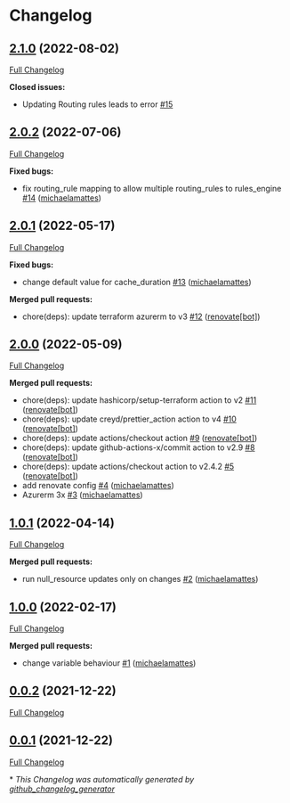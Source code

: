 # Changelog

## [2.1.0](https://github.com/T-Systems-MMS/terraform-azurerm-frontdoor/tree/2.1.0) (2022-08-02)

[Full Changelog](https://github.com/T-Systems-MMS/terraform-azurerm-frontdoor/compare/2.0.2...2.1.0)

**Closed issues:**

- Updating Routing rules leads to error [\#15](https://github.com/T-Systems-MMS/terraform-azurerm-frontdoor/issues/15)

## [2.0.2](https://github.com/T-Systems-MMS/terraform-azurerm-frontdoor/tree/2.0.2) (2022-07-06)

[Full Changelog](https://github.com/T-Systems-MMS/terraform-azurerm-frontdoor/compare/2.0.1...2.0.2)

**Fixed bugs:**

- fix routing\_rule mapping to allow multiple routing\_rules to rules\_engine [\#14](https://github.com/T-Systems-MMS/terraform-azurerm-frontdoor/pull/14) ([michaelamattes](https://github.com/michaelamattes))

## [2.0.1](https://github.com/T-Systems-MMS/terraform-azurerm-frontdoor/tree/2.0.1) (2022-05-17)

[Full Changelog](https://github.com/T-Systems-MMS/terraform-azurerm-frontdoor/compare/2.0.0...2.0.1)

**Fixed bugs:**

- change default value for cache\_duration [\#13](https://github.com/T-Systems-MMS/terraform-azurerm-frontdoor/pull/13) ([michaelamattes](https://github.com/michaelamattes))

**Merged pull requests:**

- chore\(deps\): update terraform azurerm to v3 [\#12](https://github.com/T-Systems-MMS/terraform-azurerm-frontdoor/pull/12) ([renovate[bot]](https://github.com/apps/renovate))

## [2.0.0](https://github.com/T-Systems-MMS/terraform-azurerm-frontdoor/tree/2.0.0) (2022-05-09)

[Full Changelog](https://github.com/T-Systems-MMS/terraform-azurerm-frontdoor/compare/1.0.1...2.0.0)

**Merged pull requests:**

- chore\(deps\): update hashicorp/setup-terraform action to v2 [\#11](https://github.com/T-Systems-MMS/terraform-azurerm-frontdoor/pull/11) ([renovate[bot]](https://github.com/apps/renovate))
- chore\(deps\): update creyd/prettier\_action action to v4 [\#10](https://github.com/T-Systems-MMS/terraform-azurerm-frontdoor/pull/10) ([renovate[bot]](https://github.com/apps/renovate))
- chore\(deps\): update actions/checkout action [\#9](https://github.com/T-Systems-MMS/terraform-azurerm-frontdoor/pull/9) ([renovate[bot]](https://github.com/apps/renovate))
- chore\(deps\): update github-actions-x/commit action to v2.9 [\#8](https://github.com/T-Systems-MMS/terraform-azurerm-frontdoor/pull/8) ([renovate[bot]](https://github.com/apps/renovate))
- chore\(deps\): update actions/checkout action to v2.4.2 [\#5](https://github.com/T-Systems-MMS/terraform-azurerm-frontdoor/pull/5) ([renovate[bot]](https://github.com/apps/renovate))
- add renovate config [\#4](https://github.com/T-Systems-MMS/terraform-azurerm-frontdoor/pull/4) ([michaelamattes](https://github.com/michaelamattes))
- Azurerm 3x [\#3](https://github.com/T-Systems-MMS/terraform-azurerm-frontdoor/pull/3) ([michaelamattes](https://github.com/michaelamattes))

## [1.0.1](https://github.com/T-Systems-MMS/terraform-azurerm-frontdoor/tree/1.0.1) (2022-04-14)

[Full Changelog](https://github.com/T-Systems-MMS/terraform-azurerm-frontdoor/compare/1.0.0...1.0.1)

**Merged pull requests:**

- run null\_resource updates only on changes [\#2](https://github.com/T-Systems-MMS/terraform-azurerm-frontdoor/pull/2) ([michaelamattes](https://github.com/michaelamattes))

## [1.0.0](https://github.com/T-Systems-MMS/terraform-azurerm-frontdoor/tree/1.0.0) (2022-02-17)

[Full Changelog](https://github.com/T-Systems-MMS/terraform-azurerm-frontdoor/compare/0.0.2...1.0.0)

**Merged pull requests:**

- change variable behaviour [\#1](https://github.com/T-Systems-MMS/terraform-azurerm-frontdoor/pull/1) ([michaelamattes](https://github.com/michaelamattes))

## [0.0.2](https://github.com/T-Systems-MMS/terraform-azurerm-frontdoor/tree/0.0.2) (2021-12-22)

[Full Changelog](https://github.com/T-Systems-MMS/terraform-azurerm-frontdoor/compare/0.0.1...0.0.2)

## [0.0.1](https://github.com/T-Systems-MMS/terraform-azurerm-frontdoor/tree/0.0.1) (2021-12-22)

[Full Changelog](https://github.com/T-Systems-MMS/terraform-azurerm-frontdoor/compare/a6212ce3a8c9ab830b6b9b4afe4e47cba444958f...0.0.1)



\* *This Changelog was automatically generated by [github_changelog_generator](https://github.com/github-changelog-generator/github-changelog-generator)*
